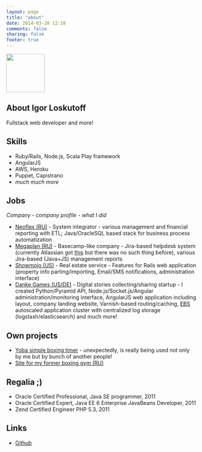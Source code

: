 ```yaml
---
layout: page
title: "about"
date: 2014-03-28 12:18
comments: false
sharing: false
footer: true
---
```


<section>
  <img src="{{ root_url }}/images/viet.jpeg" style="width: 102px;">
  <h1>About Igor Loskutoff</h1>
  <p>Fullstack web developer and more!</p>
</section>

## Skills
* Ruby/Rails, Node.js, Scala Play framework
* AngularJS
* AWS, Heroku
* Puppet, Capistrano
* *much much more*

## Jobs
*Company - company profile - what I did*

* [Neoflex (RU)](http://neoflex.ru/) - System integrator - various management and financial reporting with ETL; Java/OracleSQL based stack for business process automatization
* [Megaplan (RU)](http://megaplan.ru/) - Basecamp-like company - Jira-based helpdesk system (currently Atlassian got [this](https://www.atlassian.com/software/jira/service-desk) but there was no such thing before), various Jira-based (Java+JS) management reports
* [Showmojo (US)](https://showmojo.com/) - Real estate service - Features for Rails web application (property info parting/importing, Email/SMS notifications, administration interface)
* [Danke Games (US/DE)](http://dankegames.com/) - Digital stories collecting/sharing startup - I created Python/Pyramid API, Node.js/Socket.js/Angular administration/monitoring interface, AngularJS web application including layout, company landing website, Varnish-based routing/caching, [EBS](http://aws.amazon.com/elasticbeanstalk/) autoscaled application cluster with centralized log storage (logstash/elasticsearch) and much more!

## Own projects
* [Yoba simple boxing timer](https://play.google.com/store/apps/details?id=com.firfi.yobatimer) - unexpectedly, is really being used not only by me but by bunch of another people!
* [Site for my former boxing gym (RU)](http://savboxing.ru/)

## Regalia ;)
* Oracle Certified Professional, Java SE programmer, 2011
* Oracle Certified Expert, Java EE 6 Enterprise JavaBeans Developer, 2011
* Zend Certified Engineer PHP 5.3, 2011

## Links
* [Github](https://github.com/Firfi)